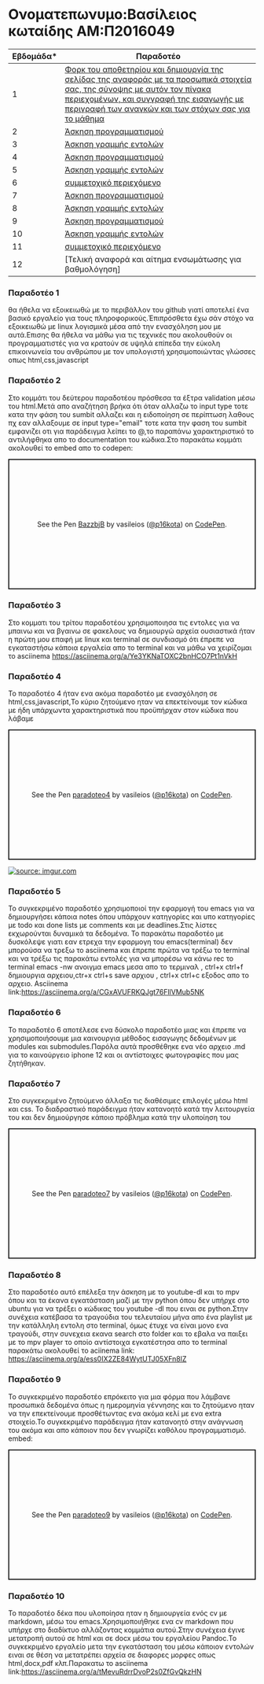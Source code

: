 # Oνοματεπωνυμο:Βασίλειος κωταίδης  ΑΜ:Π2016049
| Εβδομάδα* | Παραδοτέο |
| --- | --- |
| 1 |	[Φορκ του αποθετηρίου και δημιουργία της σελίδας της αναφοράς με τα προσωπικά στοιχεία σας, της σύνοψης με αυτόν τον πίνακα περιεχομένων, και συγγραφή της εισαγωγής με περιγραφή των αναγκών και των στόχων σας για το μάθημα](#Παραδοτέο-1) |
| 2 | [Άσκηση προγραμματισμού](#Παραδοτέο-2) |
| 3 | [Άσκηση γραμμής εντολών](#Παραδοτέο-3) |
| 4 | [Άσκηση προγραμματισμού](#Παραδοτέο-4) |
| 5 | [Άσκηση γραμμής εντολών](#Παραδοτέο-5) |
| 6 | [συμμετοχικό περιεχόμενο](#Παραδοτέο-6) |
| 7 | [Άσκηση προγραμματισμού](#Παραδοτέο-7) |
| 8 | [Άσκηση γραμμής εντολών](#Παραδοτέο-8) |
| 9 | [Άσκηση προγραμματισμού](#Παραδοτέο-9) |
| 10 | [Άσκηση γραμμής εντολών](#Παραδοτέο-10) |
| 11 | [συμμετοχικό περιεχόμενο](#Παραδοτέο-111) |
| 12 | [Τελική αναφορά και αίτημα ενσωμάτωσης για βαθμολόγηση] |

### Παραδοτέο 1

θα ήθελα να εξοικειωθώ με το περιβάλλον του github γιατί αποτελεί ένα βασικό εργαλείο για τους πληροφορικούς.Έπιπρόσθετα έχω σάν στόχο να εξοικειωθώ με linux λογισμικά μέσα από την ενασχόληση μου με αυτά.Επισης θα ήθελα να μάθω για τις τεχνικές που ακολουθούν οι προγραμματιστές για να κρατούν σε υψηλά επίπεδα την εύκολη επικοινωνεία του ανθρώπου με τον υπολογιστή χρησιμοποιώντας γλώσσες οπως html,css,javascript


### Παραδοτέο 2

Στο κομμάτι του δεύτερου παραδοτέου πρόσθεσα τα έξτρα validation μέσω του html.Μετά απο αναζήτηση βρήκα ότι όταν αλλαζω το input type τοτε κατα την φάση του sumbit αλλαζει και η ειδοποίηση σε περίπτωση λαθους πχ εαν αλλαξουμε σε input type="email" τοτε κατα την φαση του sumbit εμφανιζει οτι για παράδειγμα λείπει το @,το παραπάνω χαρακτηριστικό το αντιλήφθηκα απο το documentation του κώδικα.Στο παρακάτω κομμάτι ακολουθεί το embed απο το codepen:
<p class="codepen" data-height="265" data-theme-id="light" data-default-tab="html,result" data-user="p16kota" data-slug-hash="BazzbjB" style="height: 265px; box-sizing: border-box; display: flex; align-items: center; justify-content: center; border: 2px solid; margin: 1em 0; padding: 1em;" data-pen-title="BazzbjB">
  <span>See the Pen <a href="https://codepen.io/p16kota/pen/BazzbjB">
  BazzbjB</a> by vasileios (<a href="https://codepen.io/p16kota">@p16kota</a>)
  on <a href="https://codepen.io">CodePen</a>.</span>
</p>
<script async src="https://static.codepen.io/assets/embed/ei.js"></script>


### Παραδοτέο 3

Στο κομματι του τρίτου παραδοτέου χρησιμοποιησα τις εντολες για να μπαινω και να βγαινω σε φακελους να δημιουργώ αρχεία ουσιαστικά ήταν η πρώτη μου επαφή με linux και terminal σε συνδιασμό ότι έπρεπε να εγκαταστήσω κάποια εργαλεία απο το terminal και να μάθω να χειρίζομαι το asciinema
https://asciinema.org/a/Ye3YKNaTOXC2bnHCO7Pt1nVkH


### Παραδοτέο 4

Το παραδοτέο 4 ήταν ενα ακόμα παραδοτέο με ενασχόληση σε html,css,javascript,Το κύριο ζητούμενο ηταν να επεκτείνουμε τον κώδικα με ήδη υπάρχωντα χαρακτηριστικά που προϋπήρχαν στον κώδικα που λάβαμε
<p class="codepen" data-height="265" data-theme-id="light" data-default-tab="css,result" data-user="p16kota" data-slug-hash="PozeMgw" style="height: 265px; box-sizing: border-box; display: flex; align-items: center; justify-content: center; border: 2px solid; margin: 1em 0; padding: 1em;" data-pen-title="paradoteo4">
  <span>See the Pen <a href="https://codepen.io/p16kota/pen/PozeMgw">
  paradoteo4</a> by vasileios (<a href="https://codepen.io/p16kota">@p16kota</a>)
  on <a href="https://codepen.io">CodePen</a>.</span>
</p>
<script async src="https://static.codepen.io/assets/embed/ei.js"></script>

<a href="https://imgur.com/IY4D6ax"><img src="https://i.imgur.com/IY4D6ax.png" title="source: imgur.com" /></a>


### Παραδοτέο 5

Το συγκεκριμένο παραδοτέο χρησιμοποιοί την εφαρμογή του emacs για να δημιουργήσει κάποια notes όπου υπάρχουν κατηγορίες και υπο κατηγορίες με todo και done lists με comments και με deadlines.Στις λίστες εκχωρούνται δυναμικά τα δεδομένα.
Το παρακάτω παραδοτέο με δυσκόλεψε  γιατι εαν ετρεχα την εφαρμογη του emacs(terminal) δεν μπορούσα να τρεξω το asciinema και έπρεπε πρώτα να τρέξω το terminal και να τρέξω τις παρακάτω εντολές για να μπορέσω να κάνω rec το terminal emacs -nw ανοιγμα emacs μεσα απο το τερμιναλ , ctrl+x ctrl+f δημιουργια αρχειου,ctr+x ctrl+s save αρχιου , ctrl+x ctrl+c εξοδος απο το αρχειο.
Asciinema link:https://asciinema.org/a/CGxAVUFRKQJgt76FllVMub5NK

### Παραδοτέο 6

Το παραδοτέο 6 αποτέλεσε ενα δύσκολο παραδοτέο μιας και έπρεπε να χρησιμοποιήσουμε μια καινουργια μέθοδος εισαγωγης δεδομένων με modules και submodules.Παρόλα αυτά προσθέθηκε ενα νέο αρχειο .md για το καινούργειο iphone 12 και οι αντίστοιχες φωτογραφίες που μας ζητήθηκαν.


### Παραδοτέο 7

Στο συγκεκριμένο ζητούμενο  άλλαξα τις διαθέσιμες επιλογές μέσω html και css. Το διαδραστικό παράδειγμα ήταν κατανοητό κατά την λειτουργεία του και δεν δημιούργησε κάποιο πρόβλημα κατά την υλοποίηση του
<p class="codepen" data-height="265" data-theme-id="light" data-default-tab="js,result" data-user="p16kota" data-slug-hash="wvWLLVx" style="height: 265px; box-sizing: border-box; display: flex; align-items: center; justify-content: center; border: 2px solid; margin: 1em 0; padding: 1em;" data-pen-title="paradoteo7">
  <span>See the Pen <a href="https://codepen.io/p16kota/pen/wvWLLVx">
  paradoteo7</a> by vasileios (<a href="https://codepen.io/p16kota">@p16kota</a>)
  on <a href="https://codepen.io">CodePen</a>.</span>
</p>
<script async src="https://static.codepen.io/assets/embed/ei.js"></script>


### Παραδοτέο 8

Στο παραδοτέο αυτό επέλεξα την άσκηση με το youtube-dl και το mpv όπου και τα έκανα εγκατάσταση μαζί με την python όπου δεν υπήρχε στο ubuntu για να τρέξει ο κώδικας του youtube -dl που ειναι σε python.Στην συνέχεια κατέβασα τα τραγούδια του τελευταίου μήνα απο ένα playlist με την κατάλληλη εντολη στο terminal, όμως έτυχε να είναι μονο ενα τραγούδι, στην συνεχεια εκανα search στο folder και το εβαλα να παιξει με το mpv player το οποίο αντίστοιχα εγκατέστησα απο το terminal παρακάτω ακολουθεί το aciinema link: https://asciinema.org/a/ess0IX2ZE84WytUTJ05XFn8lZ


### Παραδοτέο 9

To συγκεκριμένο παραδοτέο επρόκειτο για μια φόρμα που λάμβανε προσωπικά δεδομένα όπως η ημερομηνία γέννησης και το ζητούμενο ηταν να την επεκτείνουμε προσθέτωντας ενα ακόμα κελί με ενα extra στοιχείο.Το συγκεκριμένο παράδειγμα ήταν κατανοητό στην ανάγνωση του ακόμα και απο κάποιον που δεν γνωρίζει καθόλου προγραμματισμό. embed: <p class="codepen" data-height="265" data-theme-id="light" data-default-tab="html,result" data-user="p16kota" data-slug-hash="KKgMmoX" style="height: 265px; box-sizing: border-box; display: flex; align-items: center; justify-content: center; border: 2px solid; margin: 1em 0; padding: 1em;" data-pen-title="paradoteo9">
  <span>See the Pen <a href="https://codepen.io/p16kota/pen/KKgMmoX">
  paradoteo9</a> by vasileios (<a href="https://codepen.io/p16kota">@p16kota</a>)
  on <a href="https://codepen.io">CodePen</a>.</span>
</p>
<script async src="https://cpwebassets.codepen.io/assets/embed/ei.js"></script>


### Παραδοτέο 10

Το παραδοτέο δέκα που υλοποίησα ηταν η δημιουργεία ενός cv με markdown, μέσω του emacs.Χρησιμοποιήθηκε ενα cv markdown που υπήρχε στο διαδίκτυο αλλάζοντας κομμάτια αυτού.Στην συνέχεια έγινε μετατροπή αυτού σε html και σε docx μέσω του εργαλείου Pandoc.Το συγκεκριμένο εργαλείο μετα την εγκατάσταση του μέσω κάποιον εντολών ειναι σε θέση να μετατρέπει αρχεία σε διαφορες μορφες οπως html,docx,pdf κλπ.Παρακατω το asciinema link:https://asciinema.org/a/tMevuRdrrDvoP2s0ZfGvQkzHN

